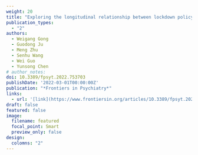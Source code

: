 ```yaml
---
weight: 20
title: "Exploring the longitudinal relationship between lockdown policy stringency and public negative emotions among 120 countries during the COVID-19 pandemic: Mediating role of population mobility"
publication_types:
  - "2"
authors:
  - Weigang Gong
  - Guodong Ju
  - Meng Zhu
  - Senhu Wang
  - Wei Guo
  - Yunsong Chen
# author_notes:
doi: 10.3389/fpsyt.2022.753703
publishDate: '2022-03-01T00:00:00Z'
publication: "*Frontiers in Psychiatry*"
links:
  - url: '[link](https://www.frontiersin.org/articles/10.3389/fpsyt.2022.753703/full)'
draft: false
featured: false
image:
  filename: featured
  focal_point: Smart
  preview_only: false
design:
  colomns: "2"
---
```


